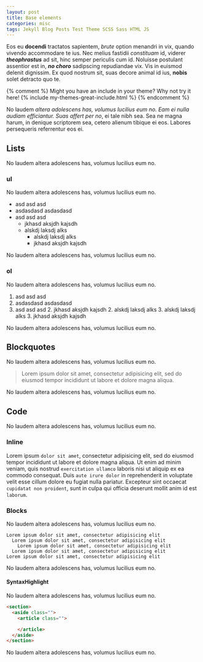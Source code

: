 ```yaml
---
layout: post
title: Base elements
categories: misc
tags: Jekyll Blog Posts Test Theme SCSS Sass HTML JS
---
```


Eos eu **docendi** tractatos sapientem, *brute* option menandri in vix, quando vivendo accommodare te ius. Nec melius fastidii *constituam* id, viderer ***theophrastus*** ad sit, hinc semper periculis cum id. Noluisse postulant assentior est in, ***no choro*** sadipscing repudiandae vix. Vis in euismod delenit dignissim. Ex quod nostrum sit, suas decore animal id ius, **nobis** solet detracto quo te.

{% comment %}
  Might you have an include in your theme? Why not try it here!
  {% include my-themes-great-include.html %}
{% endcomment %}

No laudem _altera adolescens has, volumus lucilius eum no. Eam ei nulla audiam efficiantur. Suas affert per no_, ei tale nibh sea. Sea ne magna harum, in denique scriptorem sea, cetero alienum tibique ei eos. Labores persequeris referrentur eos ei.

## Lists

No laudem altera adolescens has, volumus lucilius eum no.

### ul

No laudem altera adolescens has, volumus lucilius eum no.

* asd asd asd
* asdasdasd  asdasdasd
* asd asd asd
  * jkhasd aksjdh kajsdh
  * alskdj laksdj alks
    * alskdj laksdj alks
    * jkhasd aksjdh kajsdh

No laudem altera adolescens has, volumus lucilius eum no.

### ol

No laudem altera adolescens has, volumus lucilius eum no.

1. asd asd asd
1. asdasdasd  asdasdasd
1. asd asd asd
    2. jkhasd aksjdh kajsdh
    2. alskdj laksdj alks
        3. alskdj laksdj alks
        3. jkhasd aksjdh kajsdh

No laudem altera adolescens has, volumus lucilius eum no.

## Blockquotes

No laudem altera adolescens has, volumus lucilius eum no.

> Lorem ipsum dolor sit amet, consectetur adipisicing elit, sed do eiusmod tempor
> incididunt ut labore et dolore magna aliqua.

No laudem altera adolescens has, volumus lucilius eum no.

## Code

No laudem altera adolescens has, volumus lucilius eum no.

### Inline

Lorem ipsum `dolor sit amet`, consectetur adipisicing elit, sed do eiusmod tempor incididunt ut labore et dolore magna aliqua. Ut enim ad minim veniam, quis nostrud `exercitation ullamco` laboris nisi ut aliquip ex ea commodo consequat. Duis `aute irure dolor` in reprehenderit in voluptate velit esse cillum dolore eu fugiat nulla pariatur. Excepteur sint occaecat `cupidatat non proident`, sunt in culpa qui officia deserunt mollit anim id est `laborum`.

### Blocks

No laudem altera adolescens has, volumus lucilius eum no.

```
Lorem ipsum dolor sit amet, consectetur adipisicing elit
  Lorem ipsum dolor sit amet, consectetur adipisicing elit
    Lorem ipsum dolor sit amet, consectetur adipisicing elit
  Lorem ipsum dolor sit amet, consectetur adipisicing elit
Lorem ipsum dolor sit amet, consectetur adipisicing elit
```

No laudem altera adolescens has, volumus lucilius eum no.

#### SyntaxHighlight

No laudem altera adolescens has, volumus lucilius eum no.

```html
<section>
  <aside class="">
    <article class="">

    </article>
  </aside>
</section>
```

No laudem altera adolescens has, volumus lucilius eum no.
